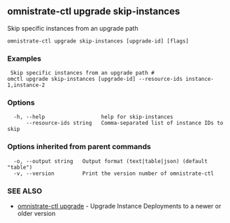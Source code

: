 ## omnistrate-ctl upgrade skip-instances

Skip specific instances from an upgrade path

```
omnistrate-ctl upgrade skip-instances [upgrade-id] [flags]
```

### Examples

```
 Skip specific instances from an upgrade path #
omctl upgrade skip-instances [upgrade-id] --resource-ids instance-1,instance-2 
```

### Options

```
  -h, --help                  help for skip-instances
      --resource-ids string   Comma-separated list of instance IDs to skip
```

### Options inherited from parent commands

```
  -o, --output string   Output format (text|table|json) (default "table")
  -v, --version         Print the version number of omnistrate-ctl
```

### SEE ALSO

* [omnistrate-ctl upgrade](omnistrate-ctl_upgrade.md)	 - Upgrade Instance Deployments to a newer or older version


